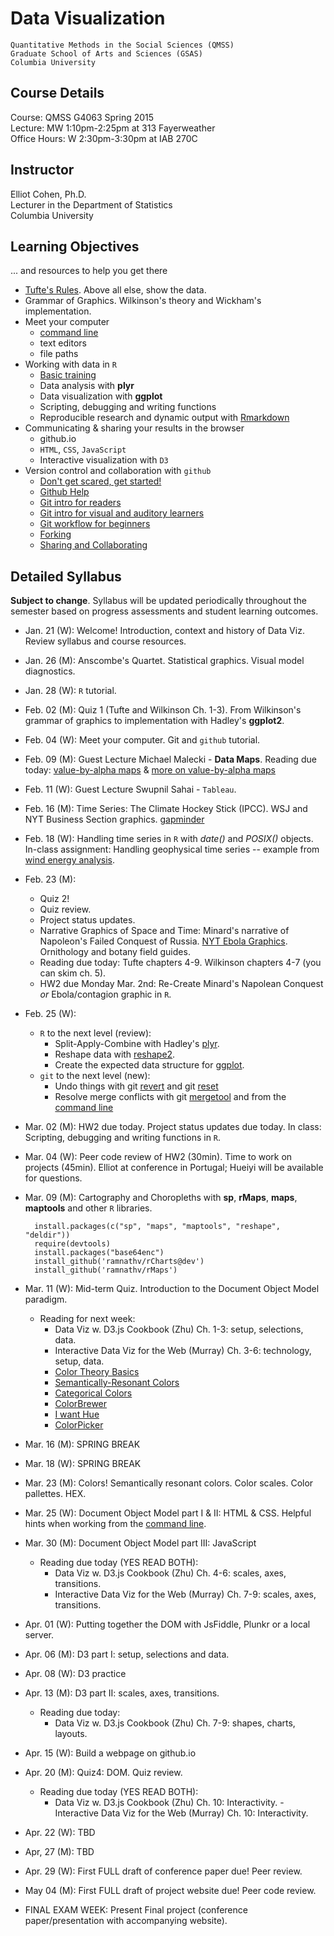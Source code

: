 # Data Visualization
	Quantitative Methods in the Social Sciences (QMSS)  
	Graduate School of Arts and Sciences (GSAS)  
	Columbia University

## Course Details
Course: QMSS G4063 Spring 2015  
Lecture: MW 1:10pm-2:25pm at 313 Fayerweather  
Office Hours: W 2:30pm-3:30pm at IAB 270C 

## Instructor
Elliot Cohen, Ph.D.  
Lecturer in the Department of Statistics  
Columbia University

## Learning Objectives
... and resources to help you get there  

* [Tufte's Rules](http://www.sealthreinhold.com/tuftes-rules/rule_four.php). Above all else, show the data.
* Grammar of Graphics. Wilkinson's theory and Wickham's implementation.
* Meet your computer
	* [command line](http://lifehacker.com/eight-terminal-utilities-every-os-x-command-line-user-s-1593793109)
	* text editors
	* file paths 
* Working with data in `R` 
	* [Basic training](http://ecohen4.github.io/data-viz/r/R-tutorial.html)
	* Data analysis with __plyr__
	* Data visualization with __ggplot__
	* Scripting, debugging and writing functions
	* Reproducible research and dynamic output with [Rmarkdown](http://rmarkdown.rstudio.com/RMarkdownReferenceGuide.pdf)
* Communicating & sharing your results in the browser
	* github.io
	* `HTML`, `CSS`, `JavaScript`
	* Interactive visualization with `D3` 
* Version control and collaboration with `github`
	* [Don't get scared, get started!](http://readwrite.com/2013/09/30/understanding-github-a-journey-for-beginners-part-1)
	* [Github Help](https://help.github.com/articles/set-up-git/)
	* [Git intro for readers](http://skli.se/2012/09/22/introduction-to-git/)
	- [Git intro for visual and auditory learners](https://www.youtube.com/watch?v=LXoWxrTdXkM)
	- [Git workflow for beginners](http://skli.se/2012/10/07/git-workflow-beginner/)
	- [Forking](https://help.github.com/articles/fork-a-repo)
	- [Sharing and Collaborating](https://www.youtube.com/watch?v=ifAEho6BmH0&list=PLg7s6cbtAD17uAwaZwiykDci_q3te3CTY)
	

## Detailed Syllabus 
**Subject to change**. Syllabus will be updated periodically throughout the semester based on progress assessments and student learning outcomes. 
 
- Jan. 21 (W): Welcome! Introduction, context and history of Data Viz. Review syllabus and course resources.
- Jan. 26 (M): Anscombe's Quartet. Statistical graphics. Visual model diagnostics. 
- Jan. 28 (W): `R` tutorial.
- Feb. 02 (M): Quiz 1 (Tufte and Wilkinson Ch. 1-3). From Wilkinson's grammar of graphics to implementation with Hadley's __ggplot2__.
- Feb. 04 (W): Meet your computer. Git and `github` tutorial.
- Feb. 09 (M): Guest Lecture Michael Malecki - __Data Maps__. Reading due today: [value-by-alpha maps](http://www.ncbi.nlm.nih.gov/pmc/articles/PMC3173776/pdf/nihms322499.pdf) & [more on value-by-alpha maps](http://andywoodruff.com/blog/value-by-alpha-maps/)
- Feb. 11 (W): Guest Lecture Swupnil Sahai - `Tableau`.
- Feb. 16 (M): Time Series: The Climate Hockey Stick (IPCC). WSJ and NYT Business Section graphics. [gapminder](http://www.gapminder.org/) 
- Feb. 18 (W): Handling time series in `R` with _date()_ and _POSIX()_ objects. In-class assignment: Handling geophysical time series -- example from [wind energy analysis](http://ecohen4.github.io/ECREEE/#visually-inspect-the-data-with-respect-to-time).
- Feb. 23 (M):
	- Quiz 2! 
	- Quiz review.
	- Project status updates. 
	- Narrative Graphics of Space and Time: Minard's narrative of Napoleon's Failed Conquest of Russia. [NYT Ebola Graphics](http://www.informationisbeautiful.net/visualizations/the-microbescope/). Ornithology and botany field guides. 
	- Reading due today: Tufte chapters 4-9. Wilkinson chapters 4-7 (you can skim ch. 5). 
	- HW2 due Monday Mar. 2nd: Re-Create Minard's Napolean Conquest _or_ Ebola/contagion graphic in `R`.
- Feb. 25 (W): 
	- `R` to the next level (review):
		- Split-Apply-Combine with Hadley's [plyr](http://www.jstatsoft.org/v40/i01/paperre). 
		- Reshape data with [reshape2](http://cran.r-project.org/web/packages/reshape2/index.html). 
		- Create the expected data structure for [ggplot](http://docs.ggplot2.org/current/).
	- `git` to the next level (new): 
		- Undo things with git [revert](https://www.atlassian.com/git/tutorials/undoing-changes/git-revert) and git [reset](https://www.atlassian.com/git/tutorials/undoing-changes/git-reset)
		- Resolve merge conflicts with git [mergetool](http://git-scm.com/docs/git-mergetool) and from the [command line](https://help.github.com/articles/resolving-a-merge-conflict-from-the-command-line/) 
- Mar. 02 (M): HW2 due today. Project status updates due today. In class: Scripting, debugging and writing functions in `R`.
- Mar. 04 (W): Peer code review of HW2 (30min). Time to work on projects (45min). Elliot at conference in Portugal; Hueiyi will be available for questions.
- Mar. 09 (M): Cartography and Choropleths with __sp__, __rMaps__, __maps__, __maptools__ and other `R` libraries.

		install.packages(c("sp", "maps", "maptools", "reshape", "deldir"))
		require(devtools)
		install.packages("base64enc")
		install_github('ramnathv/rCharts@dev')
		install_github('ramnathv/rMaps')

- Mar. 11 (W): Mid-term Quiz. Introduction to the Document Object Model paradigm. 
	- Reading for next week: 
		- Data Viz w. D3.js Cookbook (Zhu) Ch. 1-3: setup, selections, data.
		- Interactive Data Viz for the Web (Murray) Ch. 3-6: technology, setup, data.
		- [Color Theory Basics](https://cs.nyu.edu/courses/fall02/V22.0380-001/color_theory.htm)
		- [Semantically-Resonant Colors](http://idl.cs.washington.edu/files/2013-SemanticColor-EuroVis.pdf)
		- [Categorical Colors](https://github.com/mbostock/d3/wiki/Ordinal-Scales#categorical-colors)
		- [ColorBrewer](https://github.com/mbostock/d3/wiki/Ordinal-Scales#colorbrewer)
		- [I want Hue](http://tools.medialab.sciences-po.fr/iwanthue/index.php)
		- [ColorPicker](http://tristen.ca/hcl-picker/#/hlc/6/1/21313E/EFEE69)
- Mar. 16 (M): SPRING BREAK
- Mar. 18 (W): SPRING BREAK
- Mar. 23 (M): Colors! Semantically resonant colors. Color scales. Color pallettes. HEX.
- Mar. 25 (W): Document Object Model part I & II: HTML & CSS. Helpful hints when working from the [command line](http://lifehacker.com/eight-terminal-utilities-every-os-x-command-line-user-s-1593793109).
- Mar. 30 (M): Document Object Model part III: JavaScript
	- Reading due today (YES READ BOTH): 
		- Data Viz w. D3.js Cookbook (Zhu) Ch. 4-6: scales, axes, transitions.
		- Interactive Data Viz for the Web (Murray) Ch. 7-9: scales, axes, transitions.
- Apr. 01 (W): Putting together the DOM with JsFiddle, Plunkr or a local server.
- Apr. 06 (M): D3 part I: setup, selections and data.
- Apr. 08 (W): D3 practice
- Apr. 13 (M): D3 part II: scales, axes, transitions.
	- Reading due today: 
		- Data Viz w. D3.js Cookbook (Zhu) Ch. 7-9: shapes, charts, layouts.
- Apr. 15 (W): Build a webpage on github.io
- Apr. 20 (M): Quiz4: DOM. Quiz review. 
	- Reading due today (YES READ BOTH): 
		- Data Viz w. D3.js Cookbook (Zhu) Ch. 10: Interactivity.		- Interactive Data Viz for the Web (Murray) Ch. 10: Interactivity.
- Apr. 22 (W): TBD
- Apr, 27 (M): TBD
- Apr. 29 (W): First FULL draft of conference paper due! Peer review.
- May  04 (M): First FULL draft of project website due! Peer code review.
- FINAL EXAM WEEK: Present Final project (conference paper/presentation with accompanying website).
